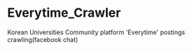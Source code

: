 # Everytime_Crawler
Korean Universities Community platform 'Everytime' postings crawling(facebook chat)
